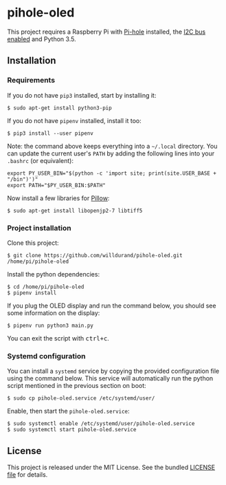 # pihole-oled

This project requires a Raspberry Pi with [Pi-hole](https://pi-hole.net/)
installed, the [I2C bus
enabled](https://learn.adafruit.com/adafruits-raspberry-pi-lesson-4-gpio-setup/configuring-i2c)
and Python 3.5.

## Installation

### Requirements

If you do not have `pip3` installed, start by installing it:

```
$ sudo apt-get install python3-pip
```

If you do not have `pipenv` installed, install it too:

```
$ pip3 install --user pipenv
```

Note: the command above keeps everything into a `~/.local` directory. You can
update the current user's `PATH` by adding the following lines into your
`.bashrc` (or equivalent):

```
export PY_USER_BIN="$(python -c 'import site; print(site.USER_BASE + "/bin")')"
export PATH="$PY_USER_BIN:$PATH"
```

Now install a few libraries for
[Pillow](https://pillow.readthedocs.io/en/stable/index.html):

```
$ sudo apt-get install libopenjp2-7 libtiff5
```

### Project installation

Clone this project:

```
$ git clone https://github.com/willdurand/pihole-oled.git /home/pi/pihole-oled
```

Install the python dependencies:

```
$ cd /home/pi/pihole-oled
$ pipenv install
```

If you plug the OLED display and run the command below, you should see some
information on the display:

```
$ pipenv run python3 main.py
```

You can exit the script with <kbd>ctrl+c</kbd>.

### Systemd configuration

You can install a `systemd` service by copying the provided configuration file
using the command below. This service will automatically run the python script
mentioned in the previous section on boot:

```
$ sudo cp pihole-oled.service /etc/systemd/user/
```

Enable, then start the `pihole-oled.service`:

```
$ sudo systemctl enable /etc/systemd/user/pihole-oled.service
$ sudo systemctl start pihole-oled.service
```

License
-------

This project is released under the MIT License. See the bundled [LICENSE
file](./LICENSE) for details.
